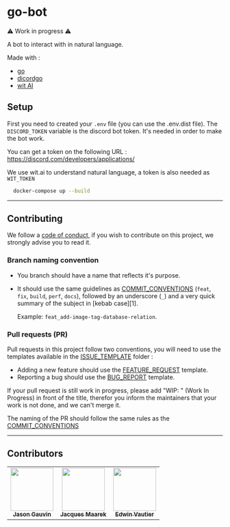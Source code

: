 # go-bot

⚠️ Work in progress ⚠️

A bot to interact with in natural language.

Made with : 

- [go](https://github.com/golang/go)
- [dicordgo](https://github.com/bwmarrin/discordgo)
- [wit AI](https://wit.ai/)

## Setup

First you need to created your `.env` file (you can use the .env.dist file).
The `DISCORD_TOKEN` variable is the discord bot token. It's needed in order to make the bot work.

You can get a token on the following URL : https://discord.com/developers/applications/ 

We use wit.ai to understand natural language, a token is also needed as `WIT_TOKEN`

```sh
  docker-compose up --build
```

---

## Contributing

We follow a [code of conduct](CODE_OF_CONDUCT.md), if you wish to contribute on this project, we strongly advise you to read it.

### Branch naming convention

- You branch should have a name that reflects it's purpose.

- It should use the same guidelines as [COMMIT_CONVENTIONS](COMMIT_CONVENTIONS.md) (`feat`, `fix`, `build`, `perf`, `docs`), followed by an underscore (`_`) and a very quick summary of the subject in [kebab case][1].
       
    Example: `feat_add-image-tag-database-relation`.

### Pull requests (PR)

Pull requests in this project follow two conventions, you will need to use the templates available in the [ISSUE_TEMPLATE](.github/ISSUE_TEMPLATE) folder :

- Adding a new feature should use the [FEATURE_REQUEST](.github/ISSUE_TEMPLATE/FEATURE_REQUEST.md) template.
- Reporting a bug should use the [BUG_REPORT](.github/ISSUE_TEMPLATE/BUG_REPORT.md) template.

If your pull request is still work in progress, please add "WIP: " (Work In Progress) in front of the title, therefor you inform the maintainers that your work is not done, and we can't merge it.

The naming of the PR should follow the same rules as the [COMMIT_CONVENTIONS](COMMIT_CONVENTIONS.md)

---

## Contributors

<table align="center">
  <tr>
    <td align="center">
    <a href="https://github.com/jasongauvin">
      <img src="https://avatars1.githubusercontent.com/u/41618366?s=400&u=b970ed03cbb921ce1312ef86b39093e4fa0be7e3&v=4" width="100px;" alt=""/>
      <br />
      <sub><b>Jason Gauvin</b></sub>
    </a>
    </td>
    <td align="center">
    <a href="https://github.com/JackMaarek/">
      <img src="https://avatars3.githubusercontent.com/u/28316928?s=400&u=3cdfb5b0683245ad333a39cfca3a5251f3829824&v=4" width="100px;" alt=""/>
      <br />
      <sub><b>Jacques Maarek</b></sub>
    </a>
    </td>
    <td align="center">
    <a href="https://github.com/edwinvautier">
      <img src="https://avatars3.githubusercontent.com/u/35581502?s=460&u=d9096f90151f35552d9adcd57bacaee366f0aaef&v=4" width="100px;" alt=""/>
      <br />
      <sub><b>Edwin Vautier</b></sub>
    </a>
    </td>
  </tr>
</table>
